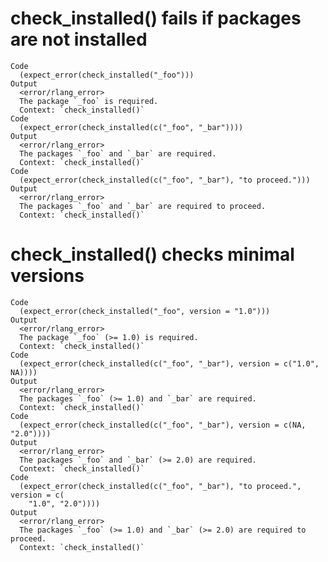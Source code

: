 # check_installed() fails if packages are not installed

    Code
      (expect_error(check_installed("_foo")))
    Output
      <error/rlang_error>
      The package `_foo` is required.
      Context: `check_installed()`
    Code
      (expect_error(check_installed(c("_foo", "_bar"))))
    Output
      <error/rlang_error>
      The packages `_foo` and `_bar` are required.
      Context: `check_installed()`
    Code
      (expect_error(check_installed(c("_foo", "_bar"), "to proceed.")))
    Output
      <error/rlang_error>
      The packages `_foo` and `_bar` are required to proceed.
      Context: `check_installed()`

# check_installed() checks minimal versions

    Code
      (expect_error(check_installed("_foo", version = "1.0")))
    Output
      <error/rlang_error>
      The package `_foo` (>= 1.0) is required.
      Context: `check_installed()`
    Code
      (expect_error(check_installed(c("_foo", "_bar"), version = c("1.0", NA))))
    Output
      <error/rlang_error>
      The packages `_foo` (>= 1.0) and `_bar` are required.
      Context: `check_installed()`
    Code
      (expect_error(check_installed(c("_foo", "_bar"), version = c(NA, "2.0"))))
    Output
      <error/rlang_error>
      The packages `_foo` and `_bar` (>= 2.0) are required.
      Context: `check_installed()`
    Code
      (expect_error(check_installed(c("_foo", "_bar"), "to proceed.", version = c(
        "1.0", "2.0"))))
    Output
      <error/rlang_error>
      The packages `_foo` (>= 1.0) and `_bar` (>= 2.0) are required to proceed.
      Context: `check_installed()`

